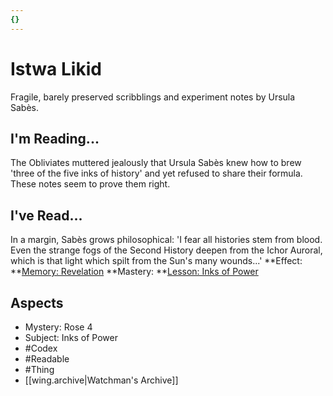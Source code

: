 ```yaml
---
{}
---
```

# Istwa Likid
Fragile, barely preserved scribblings and experiment notes by Ursula Sabès.
## I'm Reading...
The Obliviates muttered jealously that Ursula Sabès knew how to brew 'three of the five inks of history' and yet refused to share their formula. These notes seem to prove them right.
## I've Read...
In a margin, Sabès grows philosophical: 'I fear all histories stem from blood. Even the strange fogs of the Second History deepen from the Ichor Auroral, which is that light which spilt from the Sun's many wounds...'
**Effect: **[Memory: Revelation](https://uadaf.theevilroot.xyz/rowenarium/element/mem.revelation)
**Mastery: **[Lesson: Inks of Power](https://uadaf.theevilroot.xyz/rowenarium/element/x.inksofpower)
## Aspects
- Mystery: Rose 4
- Subject: Inks of Power
- #Codex
- #Readable
- #Thing
- [[wing.archive|Watchman's Archive]]